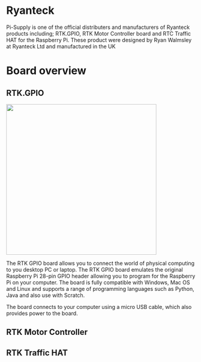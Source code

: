 # Ryanteck

Pi-Supply is one of the official distributers and manufacturers of Ryanteck products including; RTK.GPIO, RTK Motor Controller board and RTC Traffic HAT for the Raspberry Pi. These product were designed by Ryan Walmsley at Ryanteck Ltd and manufactured in the UK

# Board overview

## RTK.GPIO

<img src="https://drive.google.com/uc?id=1WCpukpmTQwl-og_CEDyViTiW0BDwfyT4" width="400" height="400">

The RTK GPIO board allows you to connect the world of physical computing to you desktop PC or laptop. The RTK GPIO board emulates the original Raspberry Pi 28-pin GPIO header allowing you to program for the Raspberry Pi on your computer. The board is fully compatible with Windows, Mac OS and Linux and supports a range of programming languages such as Python, Java and also use with Scratch.

The board connects to your computer using a micro USB cable, which also provides power to the board.

## RTK Motor Controller


## RTK Traffic HAT
